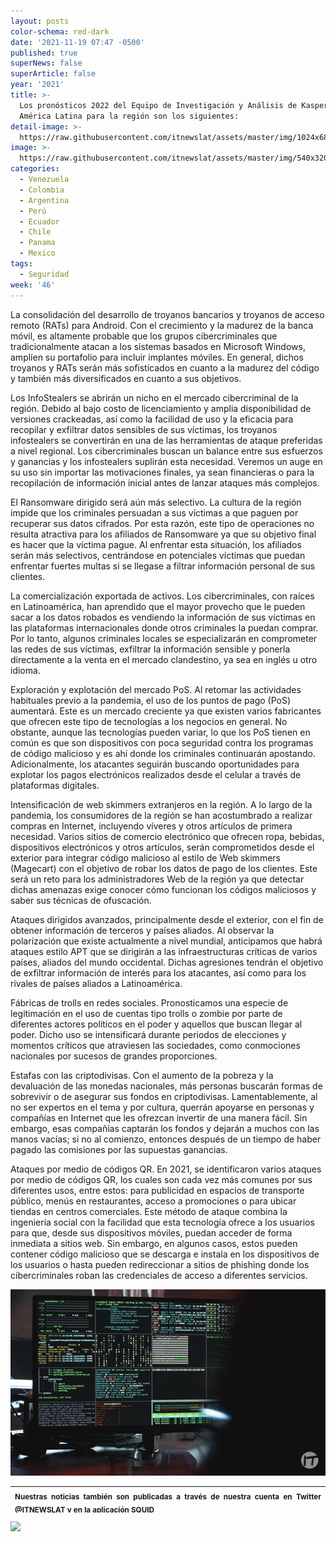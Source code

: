```yaml
---
layout: posts
color-schema: red-dark
date: '2021-11-19 07:47 -0500'
published: true
superNews: false
superArticle: false
year: '2021'
title: >-
  Los pronósticos 2022 del Equipo de Investigación y Análisis de Kaspersky
  América Latina para la región son los siguientes:
detail-image: >-
  https://raw.githubusercontent.com/itnewslat/assets/master/img/1024x680/ciberamenaza-g.jpg
image: >-
  https://raw.githubusercontent.com/itnewslat/assets/master/img/540x320/ciberamenaza-p.jpg
categories:
  - Venezuela
  - Colombia
  - Argentina
  - Perú
  - Ecuador
  - Chile
  - Panama
  - Mexico
tags:
  - Seguridad
week: '46'
---
```

La consolidación del desarrollo de troyanos bancarios y troyanos de acceso remoto (RATs) para Android. Con el crecimiento y la madurez de la banca móvil, es altamente probable que los grupos cibercriminales que tradicionalmente atacan a los sistemas basados en Microsoft Windows, amplíen su portafolio para incluir implantes móviles. En general, dichos troyanos y RATs serán más sofisticados en cuanto a la madurez del código y también más diversificados en cuanto a sus objetivos. 
 
Los InfoStealers se abrirán un nicho en el mercado cibercriminal de la región. Debido al bajo costo de licenciamiento y amplia disponibilidad de versiones crackeadas, así como la facilidad de uso y la eficacia para recopilar y exfiltrar datos sensibles de sus víctimas, los troyanos infostealers se convertirán en una de las herramientas de ataque preferidas a nivel regional. Los cibercriminales buscan un balance entre sus esfuerzos y ganancias y los infostealers suplirán esta necesidad. Veremos un auge en su uso sin importar las motivaciones finales, ya sean financieras o para la recopilación de información inicial antes de lanzar ataques más complejos. 
 
El Ransomware dirigido será aún más selectivo. La cultura de la región impide que los criminales persuadan a sus víctimas a que paguen por recuperar sus datos cifrados. Por esta razón, este tipo de operaciones no resulta atractiva para los afiliados de Ransomware ya que su objetivo final es hacer que la víctima pague. Al enfrentar esta situación, los afiliados serán más selectivos, centrándose en potenciales víctimas que puedan enfrentar fuertes multas si se llegase a filtrar información personal de sus clientes.  
 
La comercialización exportada de activos. Los cibercriminales, con raíces en Latinoamérica, han aprendido que el mayor provecho que le pueden sacar a los datos robados es vendiendo la información de sus víctimas en las plataformas internacionales donde otros criminales la puedan comprar. Por lo tanto, algunos criminales locales se especializarán en comprometer las redes de sus víctimas, exfiltrar la información sensible y ponerla directamente a la venta en el mercado clandestino, ya sea en inglés u otro idioma. 
 
Exploración y explotación del mercado PoS. Al retomar las actividades habituales previo a la pandemia, el uso de los puntos de pago (PoS) aumentará. Este es un mercado creciente ya que existen varios fabricantes que ofrecen este tipo de tecnologías a los negocios en general. No obstante, aunque las tecnologías pueden variar, lo que los PoS tienen en común es que son dispositivos con poca seguridad contra los programas de código malicioso y es ahí donde los criminales continuarán apostando. Adicionalmente, los atacantes seguirán buscando oportunidades para explotar los pagos electrónicos realizados desde el celular a través de plataformas digitales. 
 
Intensificación de web skimmers extranjeros en la región. A lo largo de la pandemia, los consumidores de la región se han acostumbrado a realizar compras en Internet, incluyendo víveres y otros artículos de primera necesidad. Varios sitios de comercio electrónico que ofrecen ropa, bebidas, dispositivos electrónicos y otros artículos, serán comprometidos desde el exterior para integrar código malicioso al estilo de Web skimmers (Magecart) con el objetivo de robar los datos de pago de los clientes. Este será un reto para los administradores Web de la región ya que detectar dichas amenazas exige conocer cómo funcionan los códigos maliciosos y saber sus técnicas de ofuscación. 
 
Ataques dirigidos avanzados, principalmente desde el exterior, con el fin de obtener información de terceros y países aliados. Al observar la polarización que existe actualmente a nivel mundial, anticipamos que habrá ataques estilo APT que se dirigirán a las infraestructuras críticas de varios países, aliados del mundo occidental. Dichas agresiones tendrán el objetivo de exfiltrar información de interés para los atacantes, así como para los rivales de países aliados a Latinoamérica. 
 
Fábricas de trolls en redes sociales. Pronosticamos una especie de legitimación en el uso de cuentas tipo trolls o zombie por parte de diferentes actores políticos en el poder y aquellos que buscan llegar al poder. Dicho uso se intensificará durante periodos de elecciones y momentos críticos que atraviesen las sociedades, como conmociones nacionales por sucesos de grandes proporciones. 
 
Estafas con las criptodivisas. Con el aumento de la pobreza y la devaluación de las monedas nacionales, más personas buscarán formas de sobrevivir o de asegurar sus fondos en criptodivisas. Lamentablemente, al no ser expertos en el tema y por cultura, querrán apoyarse en personas y compañías en Internet que les ofrezcan invertir de una manera fácil. Sin embargo, esas compañías captarán los fondos y dejarán a muchos con las manos vacías; si no al comienzo, entonces después de un tiempo de haber pagado las comisiones por las supuestas ganancias.
 
Ataques por medio de códigos QR. En 2021, se identificaron varios ataques por medio de códigos QR, los cuales son cada vez más comunes por sus diferentes usos, entre estos: para publicidad en espacios de transporte público, menús en restaurantes, acceso a promociones o para ubicar tiendas en centros comerciales. Este método de ataque combina la ingeniería social con la facilidad que esta tecnología ofrece a los usuarios para que, desde sus dispositivos móviles, puedan acceder de forma inmediata a sitios web. Sin embargo, en algunos casos, estos pueden contener código malicioso que se descarga e instala en los dispositivos de los usuarios o hasta pueden redireccionar a sitios de phishing donde los cibercriminales roban las credenciales de acceso a diferentes servicios.

![](https://raw.githubusercontent.com/itnewslat/assets/master/img/540x320/ciberamenaza-p.jpg)

<table style="height: 42px;" width="569">
<tbody>
<tr>
<td style="text-align: justify;"><sub><strong>Nuestras noticias también son publicadas a través de nuestra cuenta en Twitter <a href="https://twitter.com/itnewslat?lang=es">@ITNEWSLAT</a> y en la aplicación <a href="https://squidapp.co/en/">SQUID</a></strong></sub></td>
</tr>
</tbody>
</table>

<img src="https://tracker.metricool.com/c3po.jpg?hash=56f88a41e39ab42c063cc51676587a04"/>
